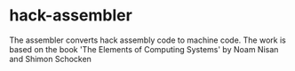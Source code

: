 # hack-assembler
The assembler converts hack assembly code to machine code.
The work is based on the book 'The Elements of Computing Systems' by Noam Nisan and Shimon Schocken
